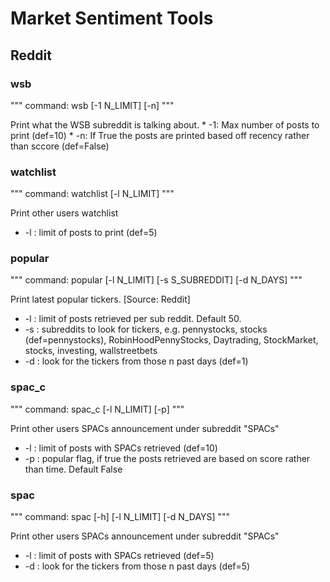 # Market Sentiment Tools


## Reddit

### wsb

"""
command: wsb [-1 N_LIMIT] [-n]
"""

Print what the WSB subreddit is talking about.
    * -1: Max number of posts to print (def=10)
    * -n: If True the posts are printed based off recency rather than sccore (def=False)

### watchlist

"""
command: watchlist [-l N_LIMIT]
"""

Print other users watchlist
  * -l : limit of posts to print (def=5)



### popular

"""
command: popular [-l N_LIMIT] [-s S_SUBREDDIT] [-d N_DAYS]
"""

Print latest popular tickers. [Source: Reddit]
  * -l : limit of posts retrieved per sub reddit. Default 50.
  * -s : subreddits to look for tickers, e.g. pennystocks, stocks (def=pennystocks), RobinHoodPennyStocks, Daytrading, StockMarket, stocks, investing, wallstreetbets
  * -d : look for the tickers from those n past days (def=1)



### spac_c

"""
command: spac_c [-l N_LIMIT] [-p]
"""

Print other users SPACs announcement under subreddit "SPACs"
  * -l : limit of posts with SPACs retrieved (def=10)
  * -p : popular flag, if true the posts retrieved are based on score rather than time. Default False


### spac

"""
command: spac [-h] [-l N_LIMIT] [-d N_DAYS]
"""

Print other users SPACs announcement under subreddit "SPACs"
  * -l : limit of posts with SPACs retrieved (def=5)
  * -d : look for the tickers from those n past days (def=5)